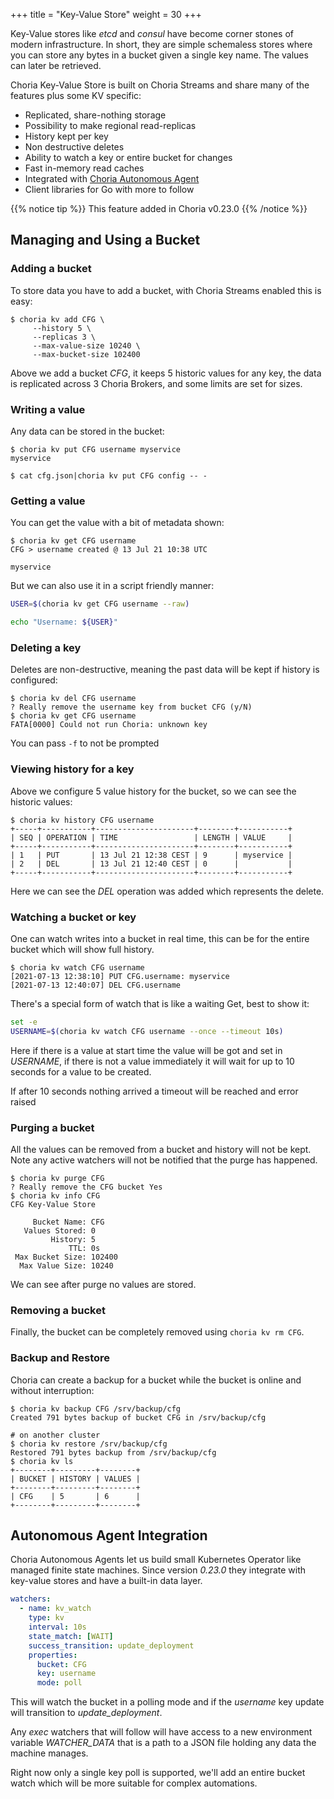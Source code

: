 +++
title = "Key-Value Store"
weight = 30
+++

Key-Value stores like *etcd* and *consul* have become corner stones of modern infrastructure. In short, they are simple
schemaless stores where you can store any bytes in a bucket given a single key name. The values can later be retrieved.

Choria Key-Value Store is built on Choria Streams and share many of the features plus some KV specific:

 * Replicated, share-nothing storage
 * Possibility to make regional read-replicas
 * History kept per key
 * Non destructive deletes
 * Ability to watch a key or entire bucket for changes
 * Fast in-memory read caches
 * Integrated with [Choria Autonomous Agent](../autoagents)
 * Client libraries for Go with more to follow

{{% notice tip %}}
This feature added in Choria v0.23.0
{{% /notice %}}

## Managing and Using a Bucket
### Adding a bucket

To store data you have to add a bucket, with Choria Streams enabled this is easy:

```nohighlight
$ choria kv add CFG \
     --history 5 \
     --replicas 3 \
     --max-value-size 10240 \
     --max-bucket-size 102400
```

Above we add a bucket *CFG*, it keeps 5 historic values for any key, the data
is replicated across 3 Choria Brokers, and some limits are set for sizes.

### Writing a value

Any data can be stored in the bucket:

```nohighlight
$ choria kv put CFG username myservice
myservice
```

```nohighlight
$ cat cfg.json|choria kv put CFG config -- -
```

### Getting a value

You can get the value with a bit of metadata shown:

```nohighlight
$ choria kv get CFG username
CFG > username created @ 13 Jul 21 10:38 UTC

myservice
```

But we can also use it in a script friendly manner:

```bash
USER=$(choria kv get CFG username --raw)

echo "Username: ${USER}"
```

### Deleting a key

Deletes are non-destructive, meaning the past data will be kept if history is configured:

```noghighlight
$ choria kv del CFG username
? Really remove the username key from bucket CFG (y/N)
$ choria kv get CFG username
FATA[0000] Could not run Choria: unknown key
```

You can pass `-f` to not be prompted

### Viewing history for a key

Above we configure 5 value history for the bucket, so we can see the historic values:

```nohighlight
$ choria kv history CFG username
+-----+-----------+----------------------+--------+-----------+
| SEQ | OPERATION | TIME                 | LENGTH | VALUE     |
+-----+-----------+----------------------+--------+-----------+
| 1   | PUT       | 13 Jul 21 12:38 CEST | 9      | myservice |
| 2   | DEL       | 13 Jul 21 12:40 CEST | 0      |           |
+-----+-----------+----------------------+--------+-----------+
```

Here we can see the *DEL* operation was added which represents the delete.

### Watching a bucket or key

One can watch writes into a bucket in real time, this can be for the entire bucket which will show full history.

```nohighlight
$ choria kv watch CFG username
[2021-07-13 12:38:10] PUT CFG.username: myservice
[2021-07-13 12:40:07] DEL CFG.username
```

There's a special form of watch that is like a waiting Get, best to show it:

```bash
set -e
USERNAME=$(choria kv watch CFG username --once --timeout 10s)
```

Here if there is a value at start time the value will be got and set in *USERNAME*, if there is not a value immediately
it will wait for up to 10 seconds for a value to be created.

If after 10 seconds nothing arrived a timeout will be reached and error raised

### Purging a bucket

All the values can be removed from a bucket and history will not be kept.  Note any active watchers will not be notified
that the purge has happened.

```nohighlight
$ choria kv purge CFG
? Really remove the CFG bucket Yes
$ choria kv info CFG
CFG Key-Value Store

     Bucket Name: CFG
   Values Stored: 0
         History: 5
             TTL: 0s
 Max Bucket Size: 102400
  Max Value Size: 10240
```

We can see after purge no values are stored.

### Removing a bucket

Finally, the bucket can be completely removed using `choria kv rm CFG`.

### Backup and Restore

Choria can create a backup for a bucket while the bucket is online and without interruption:

```nohighlight
$ choria kv backup CFG /srv/backup/cfg
Created 791 bytes backup of bucket CFG in /srv/backup/cfg

# on another cluster
$ choria kv restore /srv/backup/cfg
Restored 791 bytes backup from /srv/backup/cfg
$ choria kv ls
+--------+---------+--------+
| BUCKET | HISTORY | VALUES |
+--------+---------+--------+
| CFG    | 5       | 6      |
+--------+---------+--------+
```

## Autonomous Agent Integration

Choria Autonomous Agents let us build small Kubernetes Operator like managed finite state machines. Since version *0.23.0*
they integrate with key-value stores and have a built-in data layer.

```yaml
watchers:
  - name: kv_watch
    type: kv
    interval: 10s
    state_match: [WAIT]
    success_transition: update_deployment
    properties:
      bucket: CFG
      key: username
      mode: poll
```

This will watch the bucket in a polling mode and if the *username* key update will transition to *update_deployment*.

Any *exec* watchers that will follow will have access to a new environment variable *WATCHER_DATA* that is a path to a JSON
file holding any data the machine manages.

Right now only a single key poll is supported, we'll add an entire bucket watch which will be more suitable for complex automations.
